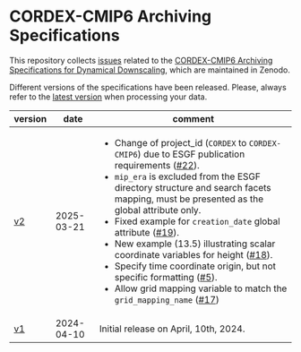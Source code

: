 # CORDEX-CMIP6 Archiving Specifications

This repository collects [issues](https://github.com/WCRP-CORDEX/archive-specifications/issues) related to the [CORDEX-CMIP6 Archiving Specifications for Dynamical Downscaling](https://doi.org/10.5281/zenodo.10961068), which are maintained in Zenodo.

Different versions of the specifications have been released. Please, always refer to the [latest version](https://doi.org/10.5281/zenodo.10961068) when processing your data.

| version | date | comment |
|---------|------|---------|
| [v2](https://doi.org/10.5281/zenodo.15047096) | 2025-03-21 | <ul><li>Change of project_id (`CORDEX` to `CORDEX-CMIP6`) due to ESGF publication requirements ([#22](https://github.com/WCRP-CORDEX/archive-specifications/issues/22)).<li>`mip_era` is excluded from the ESGF directory structure and search facets mapping, must be presented as the global attribute only.<li>Fixed example for `creation_date` global attribute ([#19](https://github.com/WCRP-CORDEX/archive-specifications/issues/19)). <li>New example (13.5) illustrating scalar coordinate variables for height ([#18](https://github.com/WCRP-CORDEX/archive-specifications/issues/18)). <li>Specify time coordinate origin, but not specific formatting ([#5](https://github.com/WCRP-CORDEX/archive-specifications/issues/5)).<li>Allow grid mapping variable to match the `grid_mapping_name` ([#17](https://github.com/WCRP-CORDEX/archive-specifications/issues/17))</ul>|
| [v1](https://doi.org/10.5281/zenodo.10961069) | 2024-04-10 | Initial release on April, 10th, 2024. |


